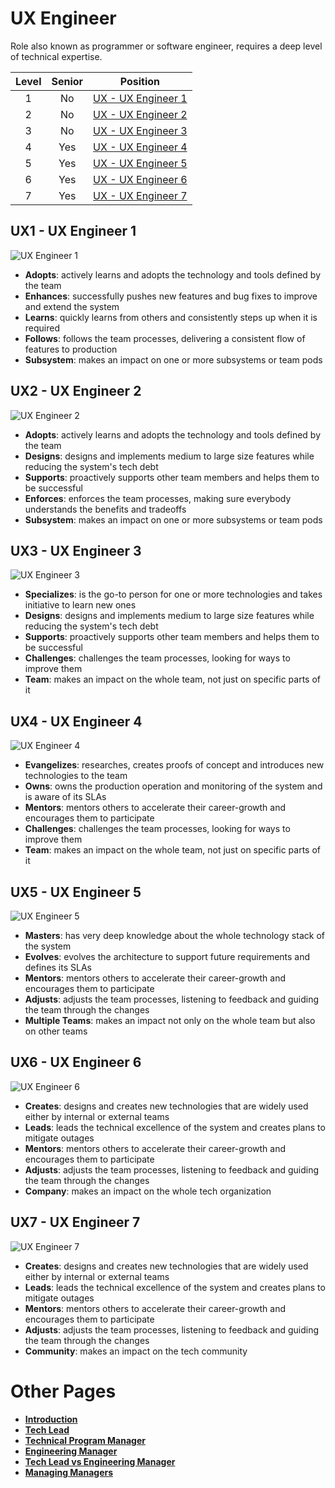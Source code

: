 # UX Engineer

Role also known as programmer or software engineer, requires a deep level of technical expertise.

| Level | Senior | Position |
| :---: | :---: | :---: |
| 1 | No | [UX - UX Engineer 1](#d1---ux-engineer-1) |
| 2 | No | [UX - UX Engineer 2](#d2---ux-engineer-2) |
| 3 | No | [UX - UX Engineer 3](#d3---ux-engineer-3) |
| 4 | Yes | [UX - UX Engineer 4](#d4---ux-engineer-4) |
| 5 | Yes | [UX - UX Engineer 5](#d5---ux-engineer-5) |
| 6 | Yes | [UX - UX Engineer 6](#d6---ux-engineer-6) |
| 7 | Yes | [UX - UX Engineer 7](#d7---ux-engineer-7) |

## UX1 - UX Engineer 1

<picture>
  <source media="(prefers-color-scheme: dark)" srcset="/charts/ux-engineer-1-dark.png">
  <source media="(prefers-color-scheme: light)" srcset="/charts/ux-engineer-1.png">
  <img alt="UX Engineer 1" src="/charts/ux-engineer-1.png">
</picture>

* **Adopts**: actively learns and adopts the technology and tools defined by the team
* **Enhances**: successfully pushes new features and bug fixes to improve and extend the system
* **Learns**: quickly learns from others and consistently steps up when it is required
* **Follows**: follows the team processes, delivering a consistent flow of features to production
* **Subsystem**: makes an impact on one or more subsystems or team pods

## UX2 - UX Engineer 2

<picture>
  <source media="(prefers-color-scheme: dark)" srcset="/charts/ux-engineer-2-dark.png">
  <source media="(prefers-color-scheme: light)" srcset="/charts/ux-engineer-2.png">
  <img alt="UX Engineer 2" src="/charts/ux-engineer-2.png">
</picture>

* **Adopts**: actively learns and adopts the technology and tools defined by the team
* **Designs**: designs and implements medium to large size features while reducing the system's tech debt
* **Supports**: proactively supports other team members and helps them to be successful
* **Enforces**: enforces the team processes, making sure everybody understands the benefits and tradeoffs
* **Subsystem**: makes an impact on one or more subsystems or team pods

## UX3 - UX Engineer 3

<picture>
  <source media="(prefers-color-scheme: dark)" srcset="/charts/ux-engineer-3-dark.png">
  <source media="(prefers-color-scheme: light)" srcset="/charts/ux-engineer-3.png">
  <img alt="UX Engineer 3" src="/charts/ux-engineer-3.png">
</picture>

* **Specializes**: is the go-to person for one or more technologies and takes initiative to learn new ones
* **Designs**: designs and implements medium to large size features while reducing the system's tech debt
* **Supports**: proactively supports other team members and helps them to be successful
* **Challenges**: challenges the team processes, looking for ways to improve them
* **Team**: makes an impact on the whole team, not just on specific parts of it

## UX4 - UX Engineer 4

<picture>
  <source media="(prefers-color-scheme: dark)" srcset="/charts/ux-engineer-4-dark.png">
  <source media="(prefers-color-scheme: light)" srcset="/charts/ux-engineer-4.png">
  <img alt="UX Engineer 4" src="/charts/ux-engineer-4.png">
</picture>

* **Evangelizes**: researches, creates proofs of concept and introduces new technologies to the team
* **Owns**: owns the production operation and monitoring of the system and is aware of its SLAs
* **Mentors**: mentors others to accelerate their career-growth and encourages them to participate
* **Challenges**: challenges the team processes, looking for ways to improve them
* **Team**: makes an impact on the whole team, not just on specific parts of it

## UX5 - UX Engineer 5

<picture>
  <source media="(prefers-color-scheme: dark)" srcset="/charts/ux-engineer-5-dark.png">
  <source media="(prefers-color-scheme: light)" srcset="/charts/ux-engineer-5.png">
  <img alt="UX Engineer 5" src="/charts/ux-engineer-5.png">
</picture>

* **Masters**: has very deep knowledge about the whole technology stack of the system
* **Evolves**: evolves the architecture to support future requirements and defines its SLAs
* **Mentors**: mentors others to accelerate their career-growth and encourages them to participate
* **Adjusts**: adjusts the team processes, listening to feedback and guiding the team through the changes
* **Multiple Teams**: makes an impact not only on the whole team but also on other teams

## UX6 - UX Engineer 6

<picture>
  <source media="(prefers-color-scheme: dark)" srcset="/charts/ux-engineer-6-dark.png">
  <source media="(prefers-color-scheme: light)" srcset="/charts/ux-engineer-6.png">
  <img alt="UX Engineer 6" src="/charts/ux-engineer-6.png">
</picture>

* **Creates**: designs and creates new technologies that are widely used either by internal or external teams
* **Leads**: leads the technical excellence of the system and creates plans to mitigate outages
* **Mentors**: mentors others to accelerate their career-growth and encourages them to participate
* **Adjusts**: adjusts the team processes, listening to feedback and guiding the team through the changes
* **Company**: makes an impact on the whole tech organization

## UX7 - UX Engineer 7

<picture>
  <source media="(prefers-color-scheme: dark)" srcset="/charts/ux-engineer-7-dark.png">
  <source media="(prefers-color-scheme: light)" srcset="/charts/ux-engineer-7.png">
  <img alt="UX Engineer 7" src="/charts/ux-engineer-7.png">
</picture>

* **Creates**: designs and creates new technologies that are widely used either by internal or external teams
* **Leads**: leads the technical excellence of the system and creates plans to mitigate outages
* **Mentors**: mentors others to accelerate their career-growth and encourages them to participate
* **Adjusts**: adjusts the team processes, listening to feedback and guiding the team through the changes
* **Community**: makes an impact on the tech community

# Other Pages

* [**Introduction**](README.md)
* [**Tech Lead**](TechLead.md)
* [**Technical Program Manager**](TechnicalProgramManager.md)
* [**Engineering Manager**](EngineeringManager.md)
* [**Tech Lead vs Engineering Manager**](TechLead-EngineeringManager.md)
* [**Managing Managers**](Managing-Managers.md)
